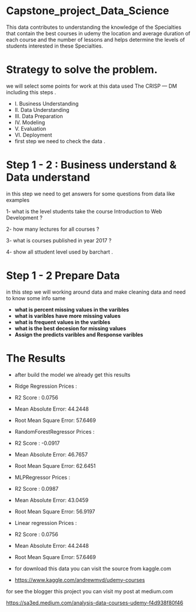 # Capstone_project_Data_Science

This data contributes to understanding the knowledge of the Specialties that contain the best
courses in udemy the location and average duration of each course and the number of lessons and 
helps determine the levels of students interested in these Specialties.


# Strategy to solve the problem.


we will select some points for work at this data used The CRISP — DM including this steps .

- I. Business Understanding
- II. Data Understanding
- III. Data Preparation
- IV. Modeling
- V. Evaluation
- VI. Deployment
- first step we need to check the data .




# Step 1 - 2 : Business understand & Data understand

in this step we need to get answers for some questions from data like examples

1- what is the level students take the course Introduction to Web Development ?

2- how many lectures for all courses ?

3- what is courses published in year 2017  ?

4- show all sttudent level used by barchart .





#  Step 1 - 2 Prepare Data  

 in this step we will working around data and make cleaning data 
  and need to know some info same 
  
 - **what is percent missing values in the varibles**
 - **what is varibles have more missing values** 
 - **what is frequent values in the varibles**
 - **what is the best decesion for missing values**
 - **Assign the predicts varibles and Response varibles**





# The Results

- after build the model we already get this results
- Ridge Regression Prices :
- R2 Score : 0.0756
- Mean Absolute Error: 44.2448
- Root Mean Square Error: 57.6469
- RandomForestRegressor Prices :
- R2 Score : -0.0917
- Mean Absolute Error: 46.7657
- Root Mean Square Error: 62.6451
- MLPRegressor Prices :
- R2 Score : 0.0987
- Mean Absolute Error: 43.0459
- Root Mean Square Error: 56.9197
- Linear regression Prices :
- R2 Score : 0.0756
- Mean Absolute Error: 44.2448
- Root Mean Square Error: 57.6469


- for download this data you can visit the source from kaggle.com 

- https://www.kaggle.com/andrewmvd/udemy-courses



for see the blogger this project you can visit my post at medium.com

https://sa3ed.medium.com/analysis-data-courses-udemy-f4d938f80f46
